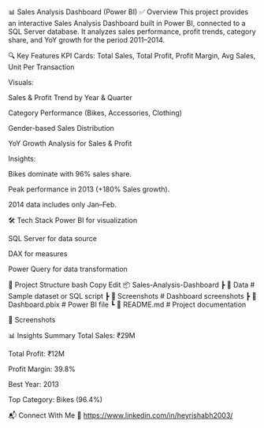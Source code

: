 📊 Sales Analysis Dashboard (Power BI)
✅ Overview
This project provides an interactive Sales Analysis Dashboard built in Power BI, connected to a SQL Server database. It analyzes sales performance, profit trends, category share, and YoY growth for the period 2011–2014.

🔍 Key Features
KPI Cards: Total Sales, Total Profit, Profit Margin, Avg Sales, Unit Per Transaction

Visuals:

Sales & Profit Trend by Year & Quarter

Category Performance (Bikes, Accessories, Clothing)

Gender-based Sales Distribution

YoY Growth Analysis for Sales & Profit

Insights:

Bikes dominate with 96% sales share.

Peak performance in 2013 (+180% Sales growth).

2014 data includes only Jan–Feb.

🛠 Tech Stack
Power BI for visualization

SQL Server for data source

DAX for measures

Power Query for data transformation

📂 Project Structure
bash
Copy
Edit
📦 Sales-Analysis-Dashboard
 ┣ 📂 Data             # Sample dataset or SQL script
 ┣ 📂 Screenshots      # Dashboard screenshots
 ┣ 📜 Dashboard.pbix   # Power BI file
 ┗ 📜 README.md        # Project documentation

📸 Screenshots

📊 Insights Summary
Total Sales: ₹29M

Total Profit: ₹12M

Profit Margin: 39.8%

Best Year: 2013

Top Category: Bikes (96.4%)

📬 Connect With Me
🔗 https://www.linkedin.com/in/heyrishabh2003/

